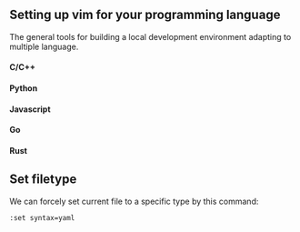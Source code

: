 ## Setting up vim for your programming language

The general tools for building a local development environment adapting to multiple language.

#### C/C++

#### Python

#### Javascript

#### Go

#### Rust


## Set filetype
We can forcely set current file to a specific type by this command:

```
:set syntax=yaml
```